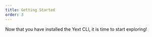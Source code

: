 ```yaml
---
title: Getting Started
order: 3
---
```


Now that you have installed the Yext CLI, it is time to start exploring! 
